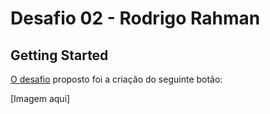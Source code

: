 # Desafio 02 - Rodrigo Rahman

## Getting Started
[O desafio](https://www.instagram.com/p/Ctj89qUA9Zg/) proposto foi a criação do seguinte botão:

[Imagem aqui]


